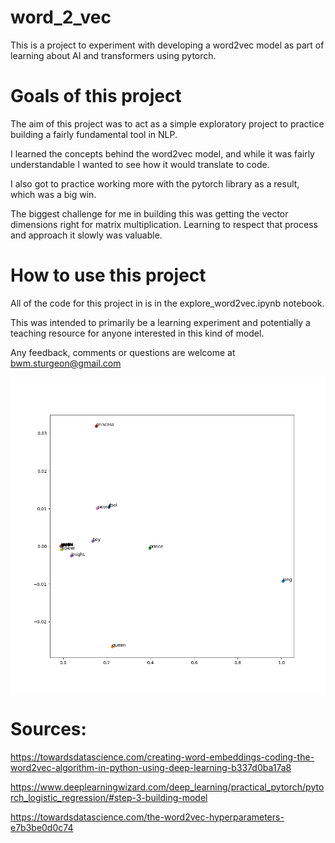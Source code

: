 # word_2_vec
This is a project to experiment with developing a word2vec model as part of learning about AI and transformers using pytorch.

# Goals of this project
The aim of this project was to act as a simple exploratory project to practice building a fairly fundamental tool in NLP.

I learned the concepts behind the word2vec model, and while it was fairly understandable I wanted to see how it would translate to code.

I also got to practice working more with the pytorch library as a result, which was a big win.

The biggest challenge for me in building this was getting the vector dimensions right for matrix multiplication. Learning to respect that process and approach it slowly was valuable.

# How to use this project

All of the code for this project in is in the explore_word2vec.ipynb notebook. 

This was intended to primarily be a learning experiment and potentially a teaching resource for anyone interested in this kind of model.

Any feedback, comments or questions are welcome at bwm.sturgeon@gmail.com


![embeddings](embeddings.png)
#  Sources:

https://towardsdatascience.com/creating-word-embeddings-coding-the-word2vec-algorithm-in-python-using-deep-learning-b337d0ba17a8

https://www.deeplearningwizard.com/deep_learning/practical_pytorch/pytorch_logistic_regression/#step-3-building-model

https://towardsdatascience.com/the-word2vec-hyperparameters-e7b3be0d0c74